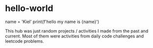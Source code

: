 # hello-world

name = 'Kiel'
print(f'hello my name is {name}')

This hub was just random projects / activities I made from the past and current. Most of them were activities from daily code challenges and leetcode problems.

